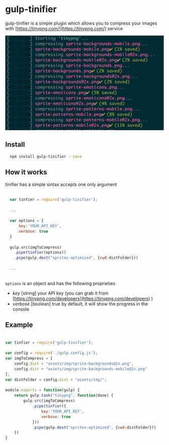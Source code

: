 # gulp-tinifier
gulp-tinifier is a simple plugin which allows you to compress your images with [https://tinypng.com/](https://tinypng.com/) service

![gulp-tinifier in action](tinifier.png "gulp-tinifier in action")


## Install

```bash
  npm install gulp-tinifier --save
```

## How it works
tinifier has a simple sintax accepts one only argument

```javascript

  var tinfier = require('gulp-tinifier');
  
  ...
  
  var options = {
      key:'YOUR_API_KEY',
      verbose: true
  }
  
  gulp.src(imgToCompress)
    .pipe(tinfier(options))
    .pipe(gulp.dest("sprites-optimized", {cwd:distFolder}))
    
  ...
  
```

`options` is an object and has the following proprieties

  - *key* [string] your API key (you can grab it from [https://tinypng.com/developers](https://tinypng.com/developers) )
  - *verbose* [boolean] true by default, it will show the progress in the console
 

## Example

```javascript

var tinfier = require('gulp-tinifier');

var config = require('./gulp.config.js');
var imgToCompress = [
    config.dist + "assets/img/sprite-backgrounds@2x.png",
    config.dist + "assets/img/sprite-backgrounds-mobile@2x.png"
];
var distFolder = config.dist + "assets/img/";

module.exports = function(gulp) {
    return gulp.task("tinypng", function(done) {
        gulp.src(imgToCompress)
            .pipe(tinfier({
                key:'YOUR_API_KEY',
                verbose: true
            }))
            .pipe(gulp.dest("sprites-optimized", {cwd:distFolder}))
    })
}

```
